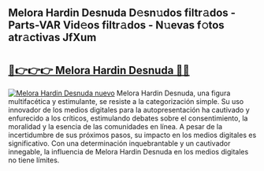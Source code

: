 ## Melora Hardin Desnuda D𝚎sn𝚞dos filtr𝚊dos - Parts-VAR Vid𝚎os filtr𝚊dos - N𝚞evas f𝚘tos atr𝚊ctivas JfXum

# <h2><a href="http://mbdqpfx.tromn.icu/?c=Melora+Hardin+Desnuda">🔗👉👉👉 Melora Hardin Desnuda 🔗🔗</a></h2>

[![Melora Hardin Desnuda nuevo](https://i.imgur.com/pEAQMta.gif)](http://mbdqpfx.tromn.icu/?c=Melora+Hardin+Desnuda)
Melora Hardin Desnuda, una figura multifacética y estimulante, se resiste a la categorización simple. Su uso innovador de los medios digitales para la autopresentación ha cautivado y enfurecido a los críticos, estimulando debates sobre el consentimiento, la moralidad y la esencia de las comunidades en línea. A pesar de la incertidumbre de sus próximos pasos, su impacto en los medios digitales es significativo. Con una determinación inquebrantable y un cautivador innegable, la influencia de Melora Hardin Desnuda en los medios digitales no tiene límites.
